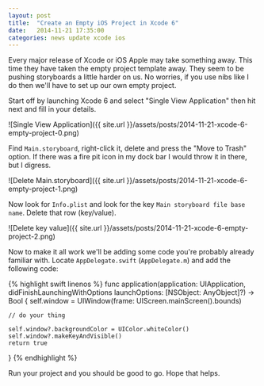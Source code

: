 ```yaml
---
layout: post
title:  "Create an Empty iOS Project in Xcode 6"
date:   2014-11-21 17:35:00
categories: news update xcode ios
---
```


Every major release of Xcode or iOS Apple may take something away. This time they have taken the empty project template away. They seem to be pushing storyboards a little harder on us. No worries, if you use nibs like I do then we'll have to set up our own empty project.

Start off by launching Xcode 6 and select "Single View Application" then hit next and fill in your details.

![Single View Application]({{ site.url }}/assets/posts/2014-11-21-xcode-6-empty-project-0.png)

Find `Main.storyboard`, right-click it, delete and press the "Move to Trash" option. If there was a fire pit icon in my dock bar I would throw it in there, but I digress.

![Delete Main.storyboard]({{ site.url }}/assets/posts/2014-11-21-xcode-6-empty-project-1.png)

Now look for `Info.plist` and look for the key `Main storyboard file base name`. Delete that row (key/value).

![Delete key value]({{ site.url }}/assets/posts/2014-11-21-xcode-6-empty-project-2.png)

Now to make it all work we'll be adding some code you're probably already familiar with. Locate `AppDelegate.swift` (`AppDelegate.m`) and add the following code:

{% highlight swift linenos %}
func application(application: UIApplication, didFinishLaunchingWithOptions launchOptions: [NSObject: AnyObject]?) -> Bool {
    self.window = UIWindow(frame: UIScreen.mainScreen().bounds)

    // do your thing

    self.window?.backgroundColor = UIColor.whiteColor()
    self.window?.makeKeyAndVisible()
    return true
}
{% endhighlight %}

Run your project and you should be good to go. Hope that helps.
